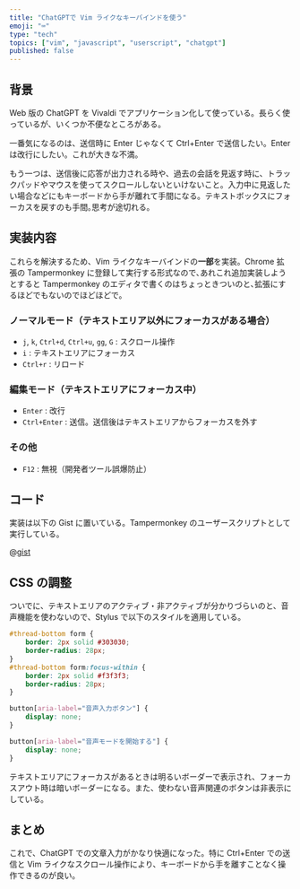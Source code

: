 ```yaml
---
title: "ChatGPTで Vim ライクなキーバインドを使う"
emoji: "⌨️"
type: "tech"
topics: ["vim", "javascript", "userscript", "chatgpt"]
published: false
---
```


## 背景

Web 版の ChatGPT を Vivaldi でアプリケーション化して使っている。長らく使っているが、いくつか不便なところがある。

一番気になるのは、送信時に Enter じゃなくて Ctrl+Enter で送信したい。Enter は改行にしたい。これが大きな不満。

もう一つは、送信後に応答が出力される時や、過去の会話を見返す時に、トラックパッドやマウスを使ってスクロールしないといけないこと。入力中に見返したい場合などにもキーボードから手が離れて手間になる。テキストボックスにフォーカスを戻すのも手間｡思考が途切れる｡

## 実装内容

これらを解決するため、Vim ライクなキーバインドの**一部**を実装。Chrome 拡張の Tampermonkey に登録して実行する形式なので､あれこれ追加実装しようとすると Tampermonkey のエディタで書くのはちょっときついのと､拡張にするほどでもないのでほどほどで｡

### ノーマルモード（テキストエリア以外にフォーカスがある場合）
- `j`, `k`, `Ctrl+d`, `Ctrl+u`, `gg`, `G` : スクロール操作
- `i` : テキストエリアにフォーカス
- `Ctrl+r` : リロード

### 編集モード（テキストエリアにフォーカス中）
- `Enter` : 改行
- `Ctrl+Enter` : 送信。送信後はテキストエリアからフォーカスを外す

### その他
- `F12` : 無視（開発者ツール誤爆防止）

## コード

実装は以下の Gist に置いている。Tampermonkey のユーザースクリプトとして実行している。

@[gist](https://gist.github.com/basyura/5943a8aa273426ef7da885566c4660be)

## CSS の調整

ついでに、テキストエリアのアクティブ・非アクティブが分かりづらいのと、音声機能を使わないので、Stylus で以下のスタイルを適用している。

```css
#thread-bottom form {
    border: 2px solid #303030;
    border-radius: 28px;
}
#thread-bottom form:focus-within {
    border: 2px solid #f3f3f3;
    border-radius: 28px;
}

button[aria-label="音声入力ボタン"] {
    display: none;
}

button[aria-label="音声モードを開始する"] {
    display: none;
}
```

テキストエリアにフォーカスがあるときは明るいボーダーで表示され、フォーカスアウト時は暗いボーダーになる。また、使わない音声関連のボタンは非表示にしている。

## まとめ

これで、ChatGPT での文章入力がかなり快適になった。特に Ctrl+Enter での送信と Vim ライクなスクロール操作により、キーボードから手を離すことなく操作できるのが良い。
